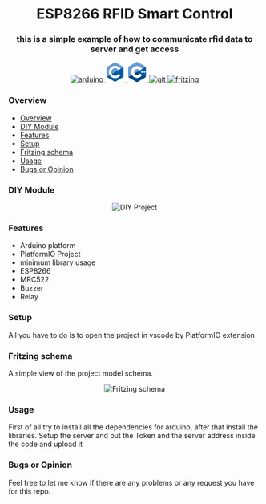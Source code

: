 <h1 align="center">ESP8266 RFID Smart Control</h1>
<h3 align="center">this is a simple example of how to communicate rfid data to server and get access</h3>
<p align="center">
<a href="https://www.arduino.cc/" target="_blank"> <img src="https://cdn.worldvectorlogo.com/logos/arduino-1.svg" alt="arduino" width="40" height="40"/> </a> <a href="https://www.cprogramming.com/" target="_blank"> <img src="https://raw.githubusercontent.com/devicons/devicon/master/icons/c/c-original.svg" alt="c" width="40" height="40"/> </a> <a href="https://www.w3schools.com/cpp/" target="_blank"> <img src="https://raw.githubusercontent.com/devicons/devicon/master/icons/cplusplus/cplusplus-original.svg" alt="cplusplus" width="40" height="40"/> </a> <a href="https://git-scm.com/" target="_blank"> <img src="https://www.vectorlogo.zone/logos/git-scm/git-scm-icon.svg" alt="git" width="40" height="40"/> </a> 
<a href="https://sparkfun.com/" target="_blank"> <img src="https://cdn.sparkfun.com/assets/5/3/4/3/1/52b1e48a757b7f28448b4567.png" alt="fritzing" width="40" height="40"/> </a>

</p>

### Overview
- [Overview](#overview)
- [DIY Module](#diy-module)
- [Features](#features)
- [Setup](#setup)
- [Fritzing schema](#fritzing-schema)
- [Usage](#usage)
- [Bugs or Opinion](#bugs-or-opinion)


### DIY Module
<p align="center">
<img src="https://user-images.githubusercontent.com/29748439/183278104-ad9385ec-0711-4d24-99fe-cdd9e81910f1.jpeg" alt="DIY Project" width="500"/>
</p>


### Features
- Arduino platform
- PlatformIO Project
- minimum library usage
- ESP8266
- MRC522
- Buzzer
- Relay


### Setup
All you have to do is to open the project in vscode by PlatformIO extension

### Fritzing schema
A simple view of the project model schema.
<p align="center">
<img src="" alt="Fritzing schema" width="500"/>
</p>

### Usage

First of all try to install all the dependencies for arduino, after that install the libraries.
Setup the server and put the Token and the server address inside the code and upload it


### Bugs or Opinion
Feel free to let me know if there are any problems or any request you have for this repo.
